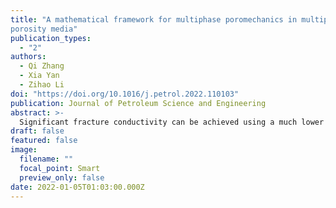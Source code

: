 ```yaml
---
title: "A mathematical framework for multiphase poromechanics in multiple
porosity media"
publication_types:
  - "2"
authors:
  - Qi Zhang
  - Xia Yan
  - Zihao Li
doi: "https://doi.org/10.1016/j.petrol.2022.110103"
publication: Journal of Petroleum Science and Engineering
abstract: >-
  Significant fracture conductivity can be achieved using a much lower material cost based on the optimal partial-monolayer proppant concentration (OPPC) theory. However, experimental validation and investigation of the OPPC theory have been extremely rare in the literature. In this study, we used a laboratory fracture conductivity cell to conduct well-controlled fracture conductivity experiments to comprehensively study the role of effective stress, proppant size, rock type, and water soaking on the evolution of fracture conductivity as a function of increasing proppant concentration. With seven proppant concentrations (up to 2 lb/ft2) and seven effective stresses (up to 6,000 psi) used in the conductivity measurements, we experimentally confirmed that the correlation between fracture conductivity and proppant concentration was non-monotonic because of a competing process between fracture permeability and fracture width. We also investigated the influence of the above-mentioned experimental conditions on the OPPC and the corresponding optimal fracture conductivity (OFC). This is the first study that uses well-controlled laboratory experiments to comprehensively investigate non-monotonic fracture conductivity evolutions. The existence of the OPPC indicates that a relatively low proppant amount can be used to form a partial-monolayer proppant pack in the fracture space, which has similar or higher fracture conductivity compared to a multilayer proppant structure. This finding has important economic implications because high-strength, ultralight-weight proppant particles can be used to form partial-monolayer proppant packs in fractures, leading to sufficiently high fracture conductivity using a much lower material cost compared to multilayer proppant structures. Our experiments illustrated that proppant embedment is the primary mechanism that causes the competing process between fracture width and fracture permeability and consequently the non-monotonic fracture conductivity evolution as a function of increasing proppant concentration. Without proppant embedment, there will not be such a competing process, and the non-monotonic fracture conductivity evolution will not be observed.
draft: false
featured: false
image:
  filename: ""
  focal_point: Smart
  preview_only: false
date: 2022-01-05T01:03:00.000Z
---
```

